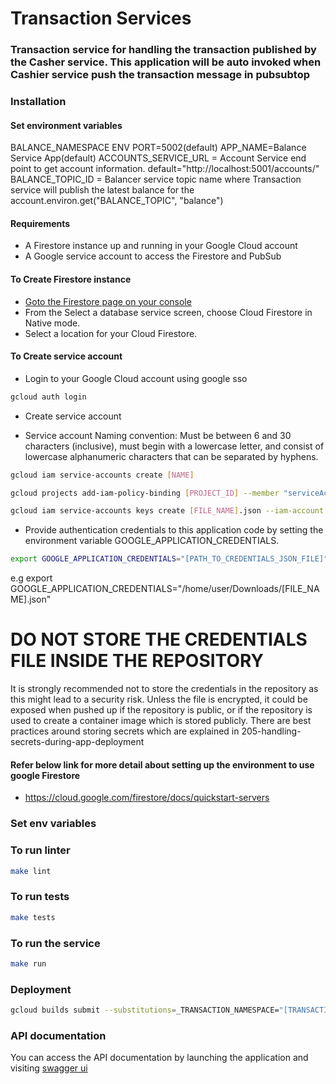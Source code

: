 # Transaction Services

### Transaction service for handling the transaction published by the Casher service. This application will be auto invoked when Cashier service push the transaction message in pubsubtop

### Installation

#### Set environment variables
BALANCE_NAMESPACE
ENV
PORT=5002(default)
APP_NAME=Balance Service App(default)
ACCOUNTS_SERVICE_URL = Account Service end point to get account information. default="http://localhost:5001/accounts/"
BALANCE_TOPIC_ID = Balancer service topic name where Transaction service will publish the latest balance for the account.environ.get("BALANCE_TOPIC", "balance")

#### Requirements

- A Firestore instance up and running in your Google Cloud account
- A Google service account to access the Firestore and PubSub

#### To Create Firestore instance

- [Goto the Firestore page on your console](https://console.cloud.google.com/firestore/data)
- From the Select a database service screen, choose Cloud Firestore in Native mode.
- Select a location for your Cloud Firestore.

#### To Create service account

- Login to your Google Cloud account using google sso

```bash
gcloud auth login
```

- Create service account
* Service account Naming convention: Must be between 6 and 30 characters (inclusive), must begin with a lowercase letter,
and consist of lowercase alphanumeric characters that can be separated by hyphens.

```bash
gcloud iam service-accounts create [NAME]
```

```bash
gcloud projects add-iam-policy-binding [PROJECT_ID] --member "serviceAccount:[NAME]@[PROJECT_ID].iam.gserviceaccount.com" --role "roles/datastore.user"
```

```bash
gcloud iam service-accounts keys create [FILE_NAME].json --iam-account [NAME]@[PROJECT_ID].iam.gserviceaccount.com
```

- Provide authentication credentials to this application code by setting the environment variable GOOGLE_APPLICATION_CREDENTIALS.

```bash
export GOOGLE_APPLICATION_CREDENTIALS="[PATH_TO_CREDENTIALS_JSON_FILE]"
```

e.g export GOOGLE_APPLICATION_CREDENTIALS="/home/user/Downloads/[FILE_NAME].json"

# DO NOT STORE THE CREDENTIALS FILE INSIDE THE REPOSITORY

It is strongly recommended not to store the credentials in the repository as this might lead to a security risk. Unless the file is encrypted, it could be exposed when pushed up if the repository is public,
or if the repository is used to create a container image which is stored publicly. There are best practices around storing secrets which are explained in 205-handling-secrets-during-app-deployment

#### Refer below link for more detail about setting up the environment to use google Firestore

- https://cloud.google.com/firestore/docs/quickstart-servers

### Set env variables


### To run linter

```bash
make lint
```

### To run tests

```bash
make tests
```

### To run the service

```bash
make run
```

### Deployment

```bash
gcloud builds submit --substitutions=_TRANSACTION_NAMESPACE="[TRANSACTION_NAMESPACE]",_BALANCE_TOPIC_ID="[BALANCE_TOPIC_ID]",_ACCOUNTS_SERVICE_URL="[ACCOUNTS_SERVICE_URL]"
```

### API documentation

You can access the API documentation by launching the application and visiting [swagger ui](http://localhost:5002/docs/)
